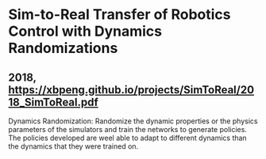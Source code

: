 # Sim-to-Real Transfer of Robotics Control with Dynamics Randomizations 
## 2018, https://xbpeng.github.io/projects/SimToReal/2018_SimToReal.pdf

Dynamics Randomization: Randomize the dynamic properties or the physics parameters of the simulators and train the networks to generate policies. The policies developed are weel able to adapt to different dynamics than the dynamics that they were trained on.
